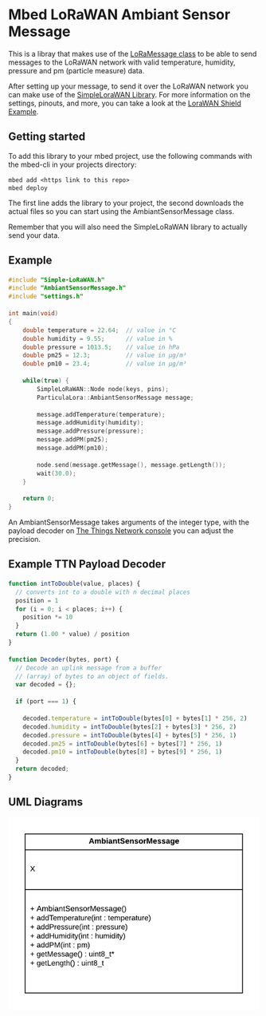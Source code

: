 # Mbed LoRaWAN Ambiant Sensor Message

This is a libray that makes use of the [LoRaMessage class](https://github.com/sillevl/mbed-lorawan-serialization) to be able to send messages to the LoRaWAN network with valid temperature, humidity, pressure and pm (particle measure) data.

After setting up your message, to send it over the LoRaWAN network you can make use of the [SimpleLoraWAN Library](https://github.com/sillevl/mbed-Simple-LoRaWAN).
For more information on the settings, pinouts, and more, you can take a look at the [LoraWAN Shield Example](https://github.com/sillevl/lorawan-shield-example).

## Getting started
To add this library to your mbed project, use the following commands with the mbed-cli in your projects directory:
```
mbed add <https link to this repo>
mbed deploy
```
The first line adds the library to your project, the second downloads the actual files so you can start using the AmbiantSensorMessage class.

Remember that you will also need the SimpleLoRaWAN library to actually send your data.

## Example
```c++
#include "Simple-LoRaWAN.h"
#include "AmbiantSensorMessage.h"
#include "settings.h"

int main(void)
{
    double temperature = 22.64;  // value in °C
    double humidity = 9.55;      // value in %
    double pressure = 1013.5;    // value in hPa
    double pm25 = 12.3;          // value in µg/m³
    double pm10 = 23.4;          // value in µg/m³

    while(true) {
        SimpleLoRaWAN::Node node(keys, pins);
        ParticulaLora::AmbiantSensorMessage message;

        message.addTemperature(temperature);
        message.addHumidity(humidity);
        message.addPressure(pressure);
        message.addPM(pm25);
        message.addPM(pm10);

        node.send(message.getMessage(), message.getLength());
        wait(30.0);
    }

    return 0;
}

```
An AmbiantSensorMessage takes arguments of the integer type, with the payload decoder on [The Things Network console](https://console.thethingsnetwork.org/) you can adjust the precision.

## Example TTN Payload Decoder

```javascript
function intToDouble(value, places) {
  // converts int to a double with n decimal places
  position = 1
  for (i = 0; i < places; i++) {
    position *= 10
  }
  return (1.00 * value) / position
}

function Decoder(bytes, port) {
  // Decode an uplink message from a buffer
  // (array) of bytes to an object of fields.
  var decoded = {};

  if (port === 1) {

    decoded.temperature = intToDouble(bytes[0] + bytes[1] * 256, 2)
    decoded.humidity = intToDouble(bytes[2] + bytes[3] * 256, 2)
    decoded.pressure = intToDouble(bytes[4] + bytes[5] * 256, 1)
    decoded.pm25 = intToDouble(bytes[6] + bytes[7] * 256, 1)
    decoded.pm10 = intToDouble(bytes[8] + bytes[9] * 256, 1)
  }
  return decoded;
}
```




## UML Diagrams

![AmbiantSensorMessage UML diagram](./img/AmbiantSensorMessage.png "AmbiantSensorMessage UML diagram")